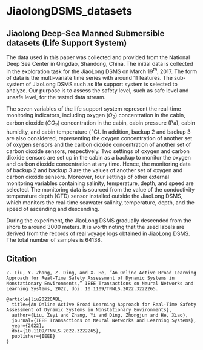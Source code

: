 # JiaolongDSMS_datasets

## Jiaolong Deep-Sea Manned Submersible datasets (Life Support System)

The data used in this paper was collected and provided from the National Deep Sea Center in Qingdao, Shandong, China. The initial data is collected in the exploration task for the JiaoLong DSMS on March $19^{th}$, 2017. 
The form of data is the multi-variate time series with around 11 features. The sub-system of JiaoLong DSMS such as life support system is selected to analyze. Our purpose is to assess the safety level, such as safe level and unsafe level, for the tested data stream. 

The seven variables of the life support system represent the real-time monitoring indicators, including oxygen ($O_2$) concentration in the cabin, carbon dioxide ($CO_2$) concentration in the cabin, cabin pressure (Pa), cabin humidity, and cabin temperature ($^\circ$C). In addition, backup 2 and backup 3 are also considered, representing the oxygen concentration of another set of oxygen sensors and the carbon dioxide concentration of another set of carbon dioxide sensors, respectively. Two settings of oxygen and carbon dioxide sensors are set up in the cabin as a backup to monitor the oxygen and carbon dioxide concentration at any time.  Hence, the monitoring data of backup 2 and backup 3 are the values of another set of oxygen and carbon dioxide sensors. Moreover, four settings of other external monitoring variables containing salinity, temperature, depth, and speed are selected. The monitoring data is sourced from the value of the conductivity temperature depth (CTD) sensor installed outside the JiaoLong DSMS, which monitors the real-time seawater salinity, temperature, depth, and the speed of ascending and descending.

During the experiment, the JiaoLong DSMS gradually descended from the shore to around 3000 meters. It is worth noting that the used labels are derived from the records of real voyage logs obtained in JiaoLong DSMS. The total number of samples is $64138$. 


## Citation

```
Z. Liu, Y. Zhang, Z. Ding, and X. He, “An Online Active Broad Learning Approach for Real-Time Safety Assessment of Dynamic Systems in Nonstationary Environments,” IEEE Transactions on Neural Networks and Learning Systems, 2022, doi: 10.1109/TNNLS.2022.3222265.
```

```
@article{liu2022OABL,
  title={An Online Active Broad Learning Approach for Real-Time Safety Assessment of Dynamic Systems in Nonstationary Environments},
  author={Liu, Zeyi and Zhang, Yi and Ding, Zhongjun and He, Xiao},
  journal={IEEE Transactions on Neural Networks and Learning Systems},
  year={2022},
  doi={10.1109/TNNLS.2022.3222265},
  publisher={IEEE}
}
```
